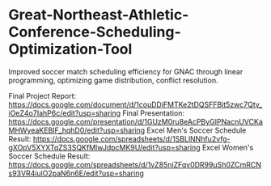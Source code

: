 # Great-Northeast-Athletic-Conference-Scheduling-Optimization-Tool
Improved soccer match scheduling efficiency for GNAC through linear programming, optimizing game distribution, conflict resolution.

Final Project Report: https://docs.google.com/document/d/1couDDiFMTKe2tDQSFFBjt5zwc7Qtv_iOeZ4o7IahP6c/edit?usp=sharing
Final Presentation: https://docs.google.com/presentation/d/1GUzM0ru8eAcPByGIPNacnUVCKaMHWyeaKEBIF_hqhD0/edit?usp=sharing
Excel Men's Soccer Schedule Result: https://docs.google.com/spreadsheets/d/1SBLlNNhfu2vfg-gXOpV5XYXTqZS3SQKfMlwJdpcMK9U/edit?usp=sharing
Excel Women's Soccer Schedule Result: https://docs.google.com/spreadsheets/d/1vZ85niZFqv0DR99uSh0ZCmRCNs93VR4iulO2paN6n6E/edit?usp=sharing

